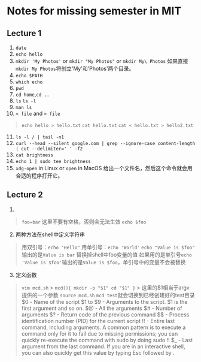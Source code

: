 # Notes for missing semester in MIT
## Lecture 1
1. `date`
2. `echo hello`
3. `mkdir 'My Photos'` or `mkdir "My Photos"` or `mkdir My\ Photos` 如果直接`mkdir My Photos`将创立'My'和'Photos'两个目录。
4. `echo $PATH`
5. `which echo`
6. `pwd`
7. `cd home`,`cd ..`
8. `ls` `ls -l`
9. `man ls`
10. `< file` and `> file` 
  > `echo hello > hello.txt`
  > `cat hello.txt`
  > `cat < hello.txt > hello2.txt`
11. `ls -l / | tail -n1`
12. `curl --head --silent google.com | grep --ignore-case content-length | cut --delimiter=' ' -f2`
13. `cat brightness`
14. `echo 1 | sudo tee brightness`
15. `xdg-open` in Linux or `open` in MacOS 给出一个文件名，然后这个命令就会用合适的程序打开它。
## Lecture 2
1. 
  > `foo=bar` 这里不要有空格，否则会无法生效
  > `echo $foo` 
2. 两种方法在shell中定义字符串
  > 用双引号：`echo "Hello"`
  > 用单引号：`echo 'World'`
  > `echo "Value is $foo"` 输出的是`Value is bar` 替换掉shell中foo变量的值
  > 如果用的是单引号`echo 'Value is $foo'`输出的是`Value is $foo`，单引号中的变量不会被替换
3. 定义函数
  > `vim mcd.sh`
    > ```
      mcd(){
        mkdir -p "$1"
        cd "$1"
      }
      ```
    > 这里的$1相当于argv 提供的一个参数
  > `source mcd.sh`
  > `mcd test`就会切换到已经创建好的test目录 
  > $0 - Name of the script
  > $1 to $9 - Arguments to the script. $1 is the first argument and so on.
  > $@ - All the arguments
  > $# - Number of arguments
  > $? - Return code of the previous command
  > $$ - Process identification number (PID) for the current script
  > !! - Entire last command, including arguments. A common pattern is to execute a command only for it to fail due to missing permissions; you can quickly re-execute the command with sudo by doing sudo !!
  > $_ - Last argument from the last command. If you are in an interactive shell, you can also quickly get this value by typing Esc followed by .
